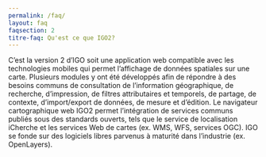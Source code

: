 ```yaml
---
permalink: /faq/
layout: faq
faqsection: 2
titre-faq: Qu'est ce que IGO2?
---
```


C’est la version 2 d’IGO soit une application web compatible avec les technologies mobiles qui permet l’affichage de données spatiales sur une carte. Plusieurs modules y ont été développés afin de répondre à des besoins communs de consultation de l’information géographique, de recherche, d’impression, de filtres attributaires et temporels, de partage, de contexte, d’import/export de données, de mesure et d’édition.
Le navigateur cartographique web IGO2 permet l’intégration de services communs publiés sous des standards ouverts, tels que le service de localisation iCherche et les services Web de cartes (ex. WMS, WFS, services OGC). IGO se fonde sur des logiciels libres parvenus à maturité dans l’industrie (ex. OpenLayers).

